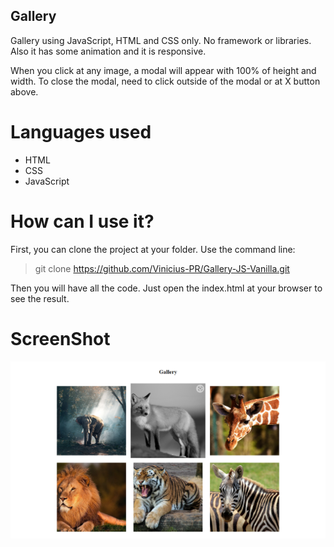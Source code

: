 ## Gallery

Gallery using JavaScript, HTML and CSS only. No framework or libraries. Also it has some animation and it is responsive.

When you click at any image, a modal will appear with 100% of height and width. To close the modal, need to click outside of the modal or at X button above.

# Languages used

* HTML
* CSS
* JavaScript

# How can I use it?

First, you can clone the project at your folder. Use the command line:

 > git clone https://github.com/Vinicius-PR/Gallery-JS-Vanilla.git
 
Then you will have all the code. Just open the index.html at your browser to see the result.
 
 # ScreenShot

 ![Final Result](ScreenShot.png)
 